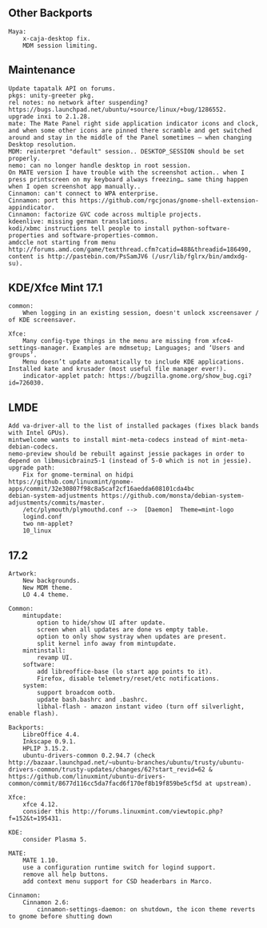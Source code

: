 Other Backports
---------
	Maya:
		x-caja-desktop fix.
		MDM session limiting.

Maintenance
-----------
	Update tapatalk API on forums.
	pkgs: unity-greeter pkg.
	rel notes: no network after suspending? https://bugs.launchpad.net/ubuntu/+source/linux/+bug/1286552.
	upgrade inxi to 2.1.28.
	mate: The Mate Panel right side application indicator icons and clock, and when some other icons are pinned there scramble and get switched around and stay in the middle of the Panel sometimes – when changing Desktop resolution.
	MDM: reinterpret "default" session.. DESKTOP_SESSION should be set properly.
	nemo: can no longer handle desktop in root session.
	On MATE version I have trouble with the screenshot action.. when I press printscreen on my keyboard always freezing… same thing happen when I open screenshot app manually..
	Cinnamon: can't connect to WPA enterprise.
	Cinnamon: port this https://github.com/rgcjonas/gnome-shell-extension-appindicator.
	Cinnamon: factorize GVC code across multiple projects.
	kdeenlive: missing german translations.
	kodi/xbmc instructions tell people to install python-software-properties and software-properties-common.
	amdccle not starting from menu http://forums.amd.com/game/textthread.cfm?catid=488&threadid=186490, content is http://pastebin.com/PsSamJV6 (/usr/lib/fglrx/bin/amdxdg-su).

KDE/Xfce Mint 17.1
------------------
	common:
		When logging in an existing session, doesn't unlock xscreensaver / of KDE screensaver.

	Xfce:
		Many config-type things in the menu are missing from xfce4-settings-manager. Examples are mdmsetup; Languages; and ‘Users and groups’.
		Menu doesn’t update automatically to include KDE applications. Installed kate and krusader (most useful file manager ever!).
		indicator-applet patch: https://bugzilla.gnome.org/show_bug.cgi?id=726030.

LMDE
----
	Add va-driver-all to the list of installed packages (fixes black bands with Intel GPUs).
	mintwelcome wants to install mint-meta-codecs instead of mint-meta-debian-codecs.
	nemo-preview should be rebuilt against jessie packages in order to depend on libmusicbrainz5-1 (instead of 5-0 which is not in jessie).
	upgrade path:
		Fix for gnome-terminal on hidpi https://github.com/linuxmint/gnome-apps/commit/32e30807f98c8a5caf2cf16aedda608101cda4bc
	debian-system-adjustments https://github.com/monsta/debian-system-adjustments/commits/master.
		/etc/plymouth/plymouthd.conf -->  [Daemon]  Theme=mint-logo
		logind.conf
		two nm-applet?
		10_linux

17.2
----
	Artwork:
		New backgrounds.
		New MDM theme.
		LO 4.4 theme.

	Common:
		mintupdate:
			option to hide/show UI after update.
			screen when all updates are done vs empty table.
			option to only show systray when updates are present.
			split kernel info away from mintupdate.
		mintinstall:
			revamp UI.
		software:
			add libreoffice-base (lo start app points to it).
			Firefox, disable telemetry/reset/etc notifications.
		system:
			support broadcom ootb.
			update bash.bashrc and .bashrc.
			libhal-flash - amazon instant video (turn off silverlight, enable flash).

	Backports:
		LibreOffice 4.4.
		Inkscape 0.9.1.
		HPLIP 3.15.2.
		ubuntu-drivers-common 0.2.94.7 (check http://bazaar.launchpad.net/~ubuntu-branches/ubuntu/trusty/ubuntu-drivers-common/trusty-updates/changes/62?start_revid=62 & https://github.com/linuxmint/ubuntu-drivers-common/commit/8677d116cc5da7facd6f170ef8b19f859be5cf5d at upstream).

	Xfce:
		xfce 4.12.
		consider this http://forums.linuxmint.com/viewtopic.php?f=152&t=195431.

	KDE:
		consider Plasma 5.

	MATE:
		MATE 1.10.
		use a configuration runtime switch for logind support.
		remove all help buttons.
		add context menu support for CSD headerbars in Marco.

	Cinnamon:
		Cinnamon 2.6:
			cinnamon-settings-daemon: on shutdown, the icon theme reverts to gnome before shutting down
